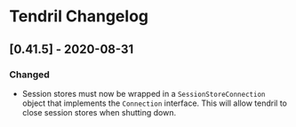 # Tendril Changelog

## [0.41.5] - 2020-08-31

### Changed
- Session stores must now be wrapped in a `SessionStoreConnection` object
that implements the `Connection` interface. This will allow tendril to close
session stores when shutting down.

